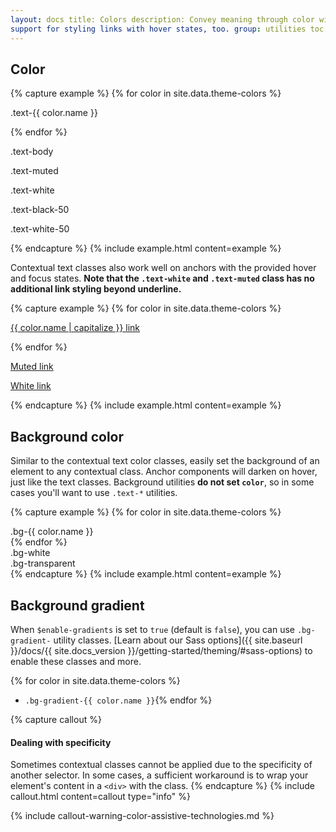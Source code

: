 ```yaml
---
layout: docs title: Colors description: Convey meaning through color with a handful of color utility classes. Includes
support for styling links with hover states, too. group: utilities toc: true
---
```


## Color

{% capture example %} {% for color in site.data.theme-colors %}
<p class="text-{{ color.name }}{% if color.name == "light" %} bg-dark{% endif %}">.text-{{ color.name }}</p>{% endfor %}
<p class="text-body">.text-body</p>
<p class="text-muted">.text-muted</p>
<p class="text-white bg-dark">.text-white</p>
<p class="text-black-50">.text-black-50</p>
<p class="text-white-50 bg-dark">.text-white-50</p>
{% endcapture %}
{% include example.html content=example %}

Contextual text classes also work well on anchors with the provided hover and focus states. **Note that
the `.text-white` and `.text-muted` class has no additional link styling beyond underline.**

{% capture example %} {% for color in site.data.theme-colors %}
<p><a href="#" class="text-{{ color.name }}{% if color.name == "light" %} bg-dark{% endif %}">{{ color.name | capitalize }} link</a></p>{% endfor %}
<p><a href="#" class="text-muted">Muted link</a></p>
<p><a href="#" class="text-white bg-dark">White link</a></p>
{% endcapture %}
{% include example.html content=example %}

## Background color

Similar to the contextual text color classes, easily set the background of an element to any contextual class. Anchor
components will darken on hover, just like the text classes. Background utilities **do not set `color`**, so in some
cases you'll want to use `.text-*` utilities.

{% capture example %} {% for color in site.data.theme-colors %}
<div class="p-3 mb-2 bg-{{ color.name }} {% if color.name == "light" or color.name == "warning" %}text-dark{% else %}text-white{% endif %}">.bg-{{ color.name }}</div>{% endfor %}
<div class="p-3 mb-2 bg-white text-dark">.bg-white</div>
<div class="p-3 mb-2 bg-transparent text-dark">.bg-transparent</div>
{% endcapture %}
{% include example.html content=example %}

## Background gradient

When `$enable-gradients` is set to `true` (default is `false`), you can use `.bg-gradient-` utility
classes. [Learn about our Sass options]({{ site.baseurl }}/docs/{{ site.docs_version
}}/getting-started/theming/#sass-options) to enable these classes and more.

{% for color in site.data.theme-colors %}

- `.bg-gradient-{{ color.name }}`{% endfor %}

{% capture callout %}

#### Dealing with specificity

Sometimes contextual classes cannot be applied due to the specificity of another selector. In some cases, a sufficient
workaround is to wrap your element's content in a `<div>` with the class. {% endcapture %} {% include callout.html
content=callout type="info" %}

{% include callout-warning-color-assistive-technologies.md %}
